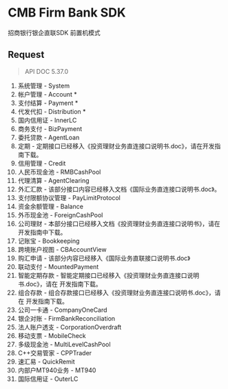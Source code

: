 # CMB Firm Bank SDK 

招商银行银企直联SDK 前置机模式

## Request

> API DOC 5.37.0

1. 系统管理 - System
2. 帐户管理 - Account *
3. 支付结算 - Payment *
4. 代发代扣 - Distribution *
5. 国内信用证 - InnerLC
6. 商务支付 - BizPayment
7. 委托贷款 - AgentLoan
8. 定期 - 定期接口已经移入《投资理财业务直连接口说明书.doc》，请在开发指南下载。
9. 信用管理 - Credit
10. 人民币现金池 - RMBCashPool
11. 代理清算 - AgentClearing
12. 外汇汇款 - 该部分接口内容已经移入文档《国际业务直连接口说明书.doc》。
13. 支付限额协议管理 - PayLimitProtocol
14. 资金余额管理 - Balance
15. 外币现金池 - ForeignCashPool
16. 公司理财 - 本部分接口已经移入文档《投资理财业务直连接口说明书》，请在开发指南中下载。
17. 记账宝 - Bookkeeping
18. 跨境账户视图 - CBAccountView
19. 购汇申请 - 该部分内容已经移入《国际业务直联接口说明书.doc》
20. 联动支付 - MountedPayment
21. 智能定期存款 - 智能定期接口已经移入《投资理财业务直连接口说明书.doc》，请在 开发指南下载。
22. 组合存款 - 组合存款接口已经移入《投资理财业务直连接口说明书.doc》，请在 开发指南下载。
23. 公司一卡通 - CompanyOneCard
24. 银企对账 - FirmBankReconciliation
25. 法人账户透支 - CorporationOverdraft
26. 移动支票 - MobileCheck
27. 多级现金池 - MultiLevelCashPool
28. C++交易管家 - CPPTrader
29. 速汇易 - QuickRemit
30. 内部户MT940业务 - MT940
31. 国际信用证 - OuterLC
